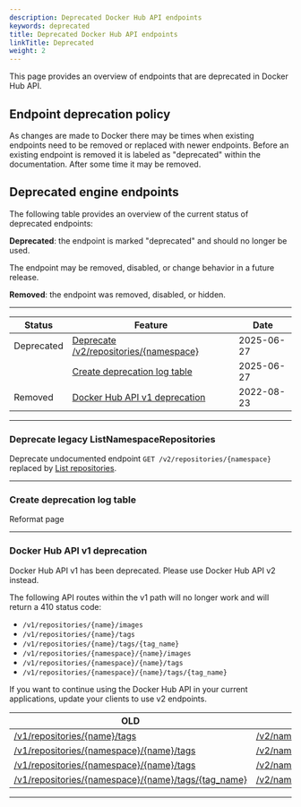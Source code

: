 ```yaml
---
description: Deprecated Docker Hub API endpoints
keywords: deprecated
title: Deprecated Docker Hub API endpoints
linkTitle: Deprecated
weight: 2
---
```


This page provides an overview of endpoints that are deprecated in Docker Hub API.

## Endpoint deprecation policy

As changes are made to Docker there may be times when existing endpoints need to be removed or replaced with newer endpoints. Before an existing endpoint is removed it is labeled as "deprecated" within the documentation. After some time it may be removed.

## Deprecated engine endpoints

The following table provides an overview of the current status of deprecated endpoints:

**Deprecated**: the endpoint is marked "deprecated" and should no longer be used.

The endpoint may be removed, disabled, or change behavior in a future release.

**Removed**: the endpoint was removed, disabled, or hidden.

---

| Status     | Feature                                                                               | Date       |
|------------|---------------------------------------------------------------------------------------|------------|
| Deprecated | [Deprecate /v2/repositories/{namespace}](#deprecate-legacy-listnamespacerepositories) | 2025-06-27 |
|            | [Create deprecation log table](#create-deprecation-log-table)                         | 2025-06-27 |
| Removed    | [Docker Hub API v1 deprecation](#docker-hub-api-v1-deprecation)                       | 2022-08-23 |

---

### Deprecate legacy ListNamespaceRepositories

Deprecate undocumented endpoint `GET /v2/repositories/{namespace}` replaced by [List repositories](/reference/api/hub/latest/#tag/repositories/operation/listNamespaceRepositories).

---

### Create deprecation log table

Reformat page

---

### Docker Hub API v1 deprecation

Docker Hub API v1 has been deprecated. Please use Docker Hub API v2 instead.

The following API routes within the v1 path will no longer work and will return a 410 status code:
* `/v1/repositories/{name}/images`
* `/v1/repositories/{name}/tags`
* `/v1/repositories/{name}/tags/{tag_name}`
* `/v1/repositories/{namespace}/{name}/images`
* `/v1/repositories/{namespace}/{name}/tags`
* `/v1/repositories/{namespace}/{name}/tags/{tag_name}`

If you want to continue using the Docker Hub API in your current applications, update your clients to use v2 endpoints.

| **OLD**                                                                                                                                                              | **NEW**                                                                                                                                   |
|----------------------------------------------------------------------------------------------------------------------------------------------------------------------|-------------------------------------------------------------------------------------------------------------------------------------------|
| [/v1/repositories/{name}/tags](https://github.com/moby/moby/blob/v1.8.3/docs/reference/api/registry_api.md#list-repository-tags)                                     | [/v2/namespaces/{namespace}/repositories/{repository}/tags](/reference/api/hub/latest/#tag/repositories/operation/ListRepositoryTags)     |
| [/v1/repositories/{namespace}/{name}/tags](https://github.com/moby/moby/blob/v1.8.3/docs/reference/api/registry_api.md#list-repository-tags)                         | [/v2/namespaces/{namespace}/repositories/{repository}/tags](/reference/api/hub/latest.md/#tag/repositories/operation/ListRepositoryTags)  |
| [/v1/repositories/{namespace}/{name}/tags](https://github.com/moby/moby/blob/v1.8.3/docs/reference/api/registry_api.md#get-image-id-for-a-particular-tag)            | [/v2/namespaces/{namespace}/repositories/{repository}/tags/{tag}](/reference/api/hub/latest/#tag/repositories/operation/GetRepositoryTag) |
| [/v1/repositories/{namespace}/{name}/tags/{tag_name}](https://github.com/moby/moby/blob/v1.8.3/docs/reference/api/registry_api.md#get-image-id-for-a-particular-tag) | [/v2/namespaces/{namespace}/repositories/{repository}/tags/{tag}](/reference/api/hub/latest/#tag/repositories/operation/GetRepositoryTag) |

---